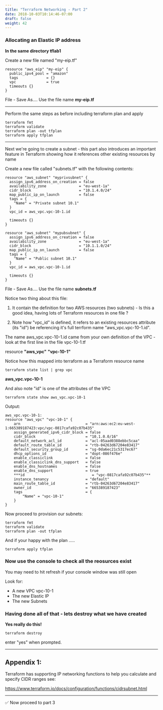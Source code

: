 ```yaml
---
title: "Terraform Networking - Part 2"
date: 2018-10-03T10:14:46-07:00
draft: false
weight: 42
---
```




### Allocating an Elastic IP address

**In the same directory tflab1**

Create a new file named "my-eip.tf"

```
resource "aws_eip" "my-eip" {
  public_ipv4_pool = "amazon"
  tags             = {}
  vpc              = true
  timeouts {}
}
```

File - Save As....
Use the file name **my-eip.tf** 

----

Perform the same steps as before including terraform plan and apply

```
terraform fmt
terraform validate
terraform plan -out tfplan
terraform apply tfplan
```

----

Next we're going to create a subnet - this part also introduces an important feature in Terraform showing how it references other existing resources by name


Create a new file called "subnets.tf" with the following contents:


```
resource "aws_subnet" "myprivsubnet" {
  assign_ipv6_address_on_creation = false
  availability_zone               = "eu-west-1a"
  cidr_block                      = "10.1.4.0/24"
  map_public_ip_on_launch         = false
  tags = {
    "Name" = "Private subnet 10.1"
  }
  vpc_id = aws_vpc.vpc-10-1.id

  timeouts {}
}

resource "aws_subnet" "mypubsubnet" {
  assign_ipv6_address_on_creation = false
  availability_zone               = "eu-west-1a"
  cidr_block                      = "10.1.1.0/24"
  map_public_ip_on_launch         = false
  tags = {
    "Name" = "Public subnet 10.1"
  }
  vpc_id = aws_vpc.vpc-10-1.id

  timeouts {}
}
```

File - Save As....
Use the file name **subnets.tf** 

Notice two thing about this file:

1. It contain the definition for two AWS resources (two subnets) - Is this a good idea, having lots of Terraform resources in one file ?

2. Note how "vpc_id" is defined, it refers to an existing resources attribute (its "id") be referencing it's full terrform name "aws_vpc.vpc-10-1.id". 
   
The name aws_vpc.vpc-10-1.id came from your own definition of the VPC - look at the first line in the file vpc-10-1.tf

resource **"aws_vpc"** **"vpc-10-1"**

Notice how this mapped into terraform as a Terraform resource name

```
terraform state list | grep vpc
```
**aws_vpc.vpc-10-1**

And also note "id" is one of the attributes of the VPC 

```
terraform state show aws_vpc.vpc-10-1
```
Output:
```
aws_vpc.vpc-10-1:
resource "aws_vpc" "vpc-10-1" {
    arn                              = "arn:aws:ec2:eu-west-1:665389187423:vpc/vpc-0817cafa92c07b435"
    assign_generated_ipv6_cidr_block = false
    cidr_block                       = "10.1.0.0/16"
    default_network_acl_id           = "acl-05aad0388ebbc5caa"
    default_route_table_id           = "rtb-04263d67204e83417"
    default_security_group_id        = "sg-0da6ec21c5317ec67"
    dhcp_options_id                  = "dopt-086f476e"
    enable_classiclink               = false
    enable_classiclink_dns_support   = false
    enable_dns_hostnames             = false
    enable_dns_support               = true
    ***id                               = "vpc-0817cafa92c07b435"**
    instance_tenancy                 = "default"
    main_route_table_id              = "rtb-04263d67204e83417"
    owner_id                         = "665389187423"
    tags                             = {
        "Name" = "vpc-10-1"
    }
}
```

Now proceed to provision our subnets:


```
terraform fmt
terraform validate
terraform plan -out tfplan
```

And if your happy with the plan .....

```
terraform apply tfplan
```

### Now use the console to check all the reosurces exist

You may need to hit refresh if your console window was still open

Look for:

* A new VPC vpc-10-1
* The new Elastic IP
* The new Subnets


### Having done all of that - lets destroy what we have created

**Yes really do this!**

```
terraform destroy
```

enter "yes" when prompted.


----

## Appendix 1:

Terraform has supporting IP networking functions to help you calculate and specify CIDR ranges see:

https://www.terraform.io/docs/configuration/functions/cidrsubnet.html


----

:white_check_mark: Now proceed to part 3






